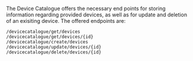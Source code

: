 The Device Catalogue offers the necessary end points for storing information regarding provided devices, as well as for update and deletion of an exisiting device. The offered endpoints are:

```
/devicecatalogue/get/devices 
/devicecatalogue/get/devices/{id}
/devicecatalogue/create/devices 
/devicecatalogue/update/devices/{id}
/devicecatalogue/delete/devices/{id}
